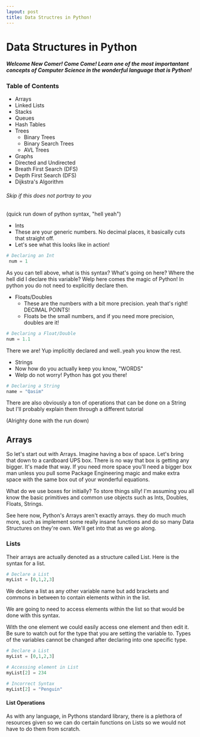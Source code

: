 ```yaml
---
layout: post
title: Data Structres in Python!
---
```


# Data Structures in Python

##### Welcome New Comer!  Come Come!  Learn one of the most importantant concepts of Computer Science in the wonderful language that is Python!

### Table of Contents
* Arrays
* Linked Lists
* Stacks
* Queues
* Hash Tables
* Trees
  * Binary Trees
  * Binary Search Trees
  * AVL Trees
 * Graphs
  * Directed and Undirected
  * Breath First Search (DFS)
  * Depth First Search (DFS)
  * Dijkstra's Algorithm


###### Skip if this does not portray to you
(quick run down of python syntax, "hell yeah")

* Ints
 * These are your generic numbers.  No decimal places, it basically cuts that straight off.
 * Let's see what this looks like in action!

``` python
# Declaring an Int
 num = 1
```
As you can tell above, what is this syntax?  What's going on here?  Where the hell did I declare this variable?  Welp here comes the magic of Python!  In python you do not need to explicitly declare then.

* Floats/Doubles
  * These are the numbers with a bit more precision.  yeah that's right! DECIMAL POINTS!
  *  Floats be the small numbers, and if you need more precision, doubles are it!

``` python
# Declaring a Float/Double
num = 1.1
```

There we are!  Yup implicitly declared and well..yeah you know the rest.

* Strings
 * Now how do you actually keep you know, "WORDS"
 * Welp do not worry! Python has got you there!

``` python
# Declaring a String
name = "Qasim"
```

There are also obviously a ton of operations that can be done on a String but I'll probably explain them through a different tutorial

(Alrighty done with the run down)

## Arrays

So let's start out with Arrays.  Imagine having a box of space.  Let's bring that down to a cardboard UPS box.  There is no way that box is getting any bigger.  It's made that way.  If you need more space you'll need a bigger box man unless you pull some Package Engineering magic and make extra space with the same box out of your wonderful equations.

What do we use boxes for initially?  To store things silly!  I'm assuming you all know the basic primitives and common use objects such as Ints, Doubles, Floats, Strings.

See here now, Python's Arrays aren't exactly arrays.  they do much much more, such as implement some really insane functions and do so many Data Structures on they're own.  We'll get into that as we go along.


### Lists

Their arrays are actually denoted as a structure called List.  Here is the syntax for a list.

```python
# Declare a List
myList = [0,1,2,3]
```

We declare a list as any other variable name but add brackets and commons in between to contain elements within in the list.

We are going to need to access elements within the list so that would be done with this syntax.

With the one element we could easily access one element and then edit it.  Be sure to watch out for the type that you are setting the variable to.  Types of the variables cannot be changed after declaring into one specific type.


```python
# Declare a List
myList = [0,1,2,3]

# Accessing element in List
myList[2] = 234

# Incorrect Syntax
myList[2] = "Penguin"

```

#### List Operations

As with any language, in Pythons standard library, there is a plethora of resources given so we can do certain functions on Lists so we would not have to do them from scratch.



```python

```
